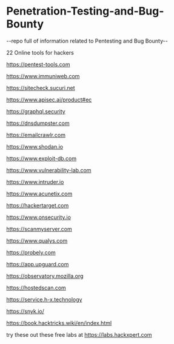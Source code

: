 # Penetration-Testing-and-Bug-Bounty
--repo full of information related to Pentesting and Bug Bounty--

22 Online tools for hackers


https://pentest-tools.com

https://www.immuniweb.com

https://sitecheck.sucuri.net

https://www.apisec.ai/product#ec

https://graphql.security

https://dnsdumpster.com

https://emailcrawlr.com

https://www.shodan.io

https://www.exploit-db.com

https://www.vulnerability-lab.com

https://www.intruder.io

https://www.acunetix.com

https://hackertarget.com

https://www.onsecurity.io

https://scanmyserver.com

https://www.qualys.com

https://probely.com

https://app.upguard.com

https://observatory.mozilla.org

https://hostedscan.com

https://service.h-x.technology

https://snyk.io/

https://book.hacktricks.wiki/en/index.html

try these out these free labs at https://labs.hackxpert.com
